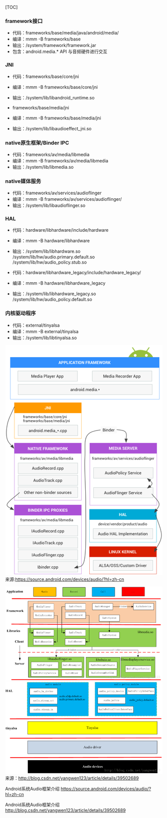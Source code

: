 [TOC]

### framework接口
- 代码：frameworks/base/media/java/android/media/
- 编译：mmm -B frameworks/base
- 输出：/system/framework/framework.jar
- 包含：android.media.* API 与音频硬件进行交互

### JNI
- 代码：frameworks/base/core/jni
- 编译：mmm -B frameworks/base/core/jni
- 输出：/system/lib/libandroid_runtime.so

- frameworks/base/media/jni
- 编译：mmm -B frameworks/base/media/jni
- 输出：/system/lib/libaudioeffect_jni.so

### native原生框架/Binder IPC
- 代码：frameworks/av/media/libmedia
- 编译：mmm -B frameworks/av/media/libmedia
- 输出：/system/lib/libmedia.so

### native媒体服务
- 代码：frameworks/av/services/audioflinger
- 编译：mmm -B frameworks/av/services/audioflinger/
- 输出：/system/lib/libaudioflinger.so

### HAL
- 代码：hardware/libhardware/include/hardware
- 编译：mmm -B hardware/libhardware
- 输出：/system/lib/libhardware.so
     /system/lib/hw/audio.primary.default.so
     /system/lib/hw/audio_policy.stub.so

- 代码：hardware/libhardware_legacy/include/hardware_legacy/
- 编译：mmm -B hardware/libhardware_legacy
- 输出：/system/lib/libhardware_legacy.so
     /system/lib/hw/audio_policy.default.so

### 内核驱动程序
- 代码：external/tinyalsa
- 编译：mmm -B external/tinyalsa
- 输出：/system/lib/libtinyalsa.so

![image](/images/audio/ape_fwk_audio.png)
来源:https://source.android.com/devices/audio/?hl=zh-cn

![image](/images/audio/audio_fwk1.png)
![image](/images/audio/audio_fwk2.png)
来源：http://blog.csdn.net/yangwen123/article/details/39502689


Android系统Audio框架介绍
https://source.android.com/devices/audio/?hl=zh-cn

Android系统Audio框架介绍
http://blog.csdn.net/yangwen123/article/details/39502689